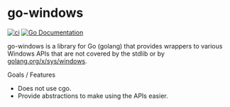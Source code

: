 # go-windows

[![ci](https://github.com/elastic/go-windows/actions/workflows/ci.yml/badge.svg)](https://github.com/elastic/go-windows/actions/workflows/ci.yml)
[![Go Documentation](http://img.shields.io/badge/go-documentation-blue.svg?style=flat-square)][godocs]

[godocs]: https://pkg.go.dev/github.com/elastic/go-windows?GOOS=windows

go-windows is a library for Go (golang) that provides wrappers to various
Windows APIs that are not covered by the stdlib or by
[golang.org/x/sys/windows](https://godoc.org/golang.org/x/sys/windows).

Goals / Features

- Does not use cgo.
- Provide abstractions to make using the APIs easier.
